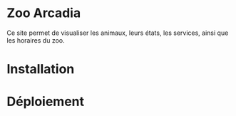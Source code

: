 # Zoo Arcadia

Ce site permet de visualiser les animaux, leurs états, les services, ainsi que les horaires du zoo.

# Installation

# Déploiement 